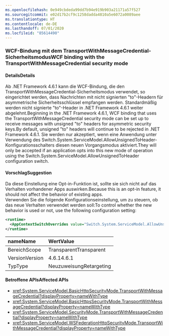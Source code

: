 ```yaml
---
ms.openlocfilehash: 0e949cbdeda99dd7b94e919b903a21171a57f527
ms.sourcegitcommit: e02d17b2cf9c1258dadda4810a5e6072a0089aee
ms.translationtype: HT
ms.contentlocale: de-DE
ms.lasthandoff: 07/01/2020
ms.locfileid: "85614490"
---
```

### <a name="wcf-binding-with-the-transportwithmessagecredential-security-mode"></a><span data-ttu-id="16a63-101">WCF-Bindung mit dem TransportWithMessageCredential-Sicherheitsmodus</span><span class="sxs-lookup"><span data-stu-id="16a63-101">WCF binding with the TransportWithMessageCredential security mode</span></span>

#### <a name="details"></a><span data-ttu-id="16a63-102">Details</span><span class="sxs-lookup"><span data-stu-id="16a63-102">Details</span></span>

<span data-ttu-id="16a63-103">Ab .NET Framework 4.6.1 kann die WCF-Bindung, die den TransportWithMessageCredential-Sicherheitsmodus verwendet, so eingerichtet werden, dass Nachrichten mit nicht signierten &quot;to&quot;-Headern für asymmetrische Sicherheitsschlüssel empfangen werden. Standardmäßig werden nicht signierte &quot;to&quot;-Header in .NET Framework 4.6.1 weiter abgelehnt.</span><span class="sxs-lookup"><span data-stu-id="16a63-103">Beginning in the .NET Framework 4.6.1, WCF binding that uses the TransportWithMessageCredential security mode can be set up to receive messages with unsigned &quot;to&quot; headers for asymmetric security keys.By default, unsigned &quot;to&quot; headers will continue to be rejected in .NET Framework 4.6.1.</span></span> <span data-ttu-id="16a63-104">Sie werden nur akzeptiert, wenn eine Anwendung unter Verwendung des Switch.System.ServiceModel.AllowUnsignedToHeader-Konfigurationsschalters diesen neuen Vorgangsmodus aktiviert.</span><span class="sxs-lookup"><span data-stu-id="16a63-104">They will only be accepted if an application opts into this new mode of operation using the Switch.System.ServiceModel.AllowUnsignedToHeader configuration switch.</span></span>

#### <a name="suggestion"></a><span data-ttu-id="16a63-105">Vorschlag</span><span class="sxs-lookup"><span data-stu-id="16a63-105">Suggestion</span></span>

<span data-ttu-id="16a63-106">Da diese Einstellung eine Opt-in-Funktion ist, sollte sie sich nicht auf das Verhalten vorhandener Apps auswirken.</span><span class="sxs-lookup"><span data-stu-id="16a63-106">Because this is an opt-in feature, it should not affect the behavior of existing apps.</span></span><br/><span data-ttu-id="16a63-107">Verwenden Sie die folgende Konfigurationseinstellung, um zu steuern, ob das neue Verhalten verwendet werden soll:</span><span class="sxs-lookup"><span data-stu-id="16a63-107">To control whether the new behavior is used or not, use the following configuration setting:</span></span>

```xml
<runtime>
  <AppContextSwitchOverrides value="Switch.System.ServiceModel.AllowUnsignedToHeader=true" />
</runtime>
```

| <span data-ttu-id="16a63-108">name</span><span class="sxs-lookup"><span data-stu-id="16a63-108">Name</span></span>    | <span data-ttu-id="16a63-109">Wert</span><span class="sxs-lookup"><span data-stu-id="16a63-109">Value</span></span>       |
|:--------|:------------|
| <span data-ttu-id="16a63-110">Bereich</span><span class="sxs-lookup"><span data-stu-id="16a63-110">Scope</span></span>   | <span data-ttu-id="16a63-111">Transparent</span><span class="sxs-lookup"><span data-stu-id="16a63-111">Transparent</span></span> |
| <span data-ttu-id="16a63-112">Version</span><span class="sxs-lookup"><span data-stu-id="16a63-112">Version</span></span> | <span data-ttu-id="16a63-113">4.6.1</span><span class="sxs-lookup"><span data-stu-id="16a63-113">4.6.1</span></span>       |
| <span data-ttu-id="16a63-114">Typ</span><span class="sxs-lookup"><span data-stu-id="16a63-114">Type</span></span>    | <span data-ttu-id="16a63-115">Neuzuweisung</span><span class="sxs-lookup"><span data-stu-id="16a63-115">Retargeting</span></span> |

#### <a name="affected-apis"></a><span data-ttu-id="16a63-116">Betroffene APIs</span><span class="sxs-lookup"><span data-stu-id="16a63-116">Affected APIs</span></span>

- <xref:System.ServiceModel.BasicHttpSecurityMode.TransportWithMessageCredential?displayProperty=nameWithType>
- <xref:System.ServiceModel.BasicHttpsSecurityMode.TransportWithMessageCredential?displayProperty=nameWithType>
- <xref:System.ServiceModel.SecurityMode.TransportWithMessageCredential?displayProperty=nameWithType>
- <xref:System.ServiceModel.WSFederationHttpSecurityMode.TransportWithMessageCredential?displayProperty=nameWithType>
